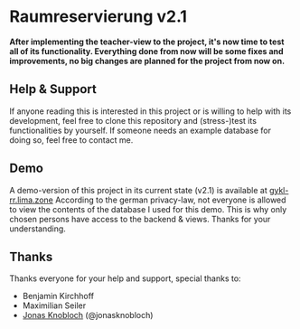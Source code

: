 # Raumreservierung v2.1
<b>After implementing the teacher-view to the project, it's now time to test all of its functionality.
Everything done from now will be some fixes and improvements, no big changes are planned for the project from now on.</b>

## Help &amp; Support
If anyone reading this is interested in this project or is willing to help with its development, feel free to clone this repository and (stress-)test its functionalities by yourself.
If someone needs an example database for doing so, feel free to contact me.

## Demo
A demo-version of this project in its current state (v2.1) is available at [gykl-rr.lima.zone](https://gykl-rr.lima.zone)
According to the german privacy-law, not everyone is allowed to view the contents of the database I used for this demo. This is why only chosen persons have access to the backend & views. Thanks for your understanding.

## Thanks
Thanks everyone for your help and support,
special thanks to:
- Benjamin Kirchhoff
- Maximilian Seiler
- [Jonas Knobloch](https://github.com/jonasknobloch) (@jonasknobloch)
